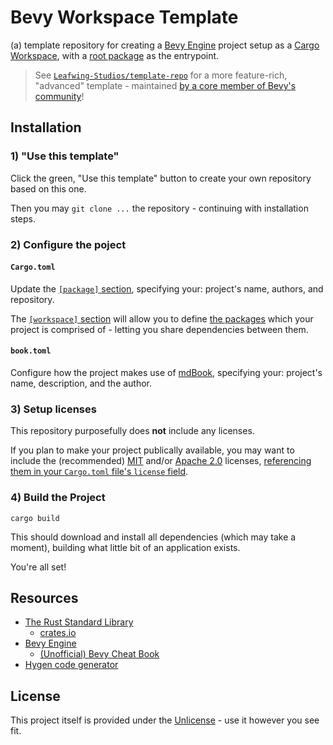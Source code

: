 # Bevy Workspace Template

(a) template repository for creating a [Bevy Engine](https://bevyengine.org/) project setup as a [Cargo Workspace](https://doc.rust-lang.org/book/ch14-03-cargo-workspaces.html), with a [root package](https://doc.rust-lang.org/cargo/reference/workspaces.html#root-package) as the entrypoint.

> See [`Leafwing-Studios/template-repo`](https://github.com/Leafwing-Studios/template-repo) for a more feature-rich, "advanced" template - maintained [by a core member of Bevy's community](https://github.com/alice-i-cecile)!

## Installation

### 1) "Use this template"

Click the green, "Use this template" button to create your own repository based on this one.

Then you may `git clone ...` the repository - continuing with installation steps.

### 2) Configure the poject

#### `Cargo.toml`

Update the [`[package]` section](https://doc.rust-lang.org/cargo/reference/manifest.html#the-package-section), specifying your: project's name, authors, and repository.

The [`[workspace]` section](https://doc.rust-lang.org/cargo/reference/workspaces.html) will allow you to define [the packages](https://doc.rust-lang.org/cargo/reference/workspaces.html#package-selection) which your project is comprised of - letting you share dependencies between them.

#### `book.toml`

Configure how the project makes use of [mdBook](https://rust-lang.github.io/mdBook/index.html), specifying your: project's name, description, and the author.

### 3) Setup licenses

This repository purposefully does **not** include any licenses.

If you plan to make your project publically available, you may want to include the (recommended) [MIT](https://opensource.org/licenses/MIT) and/or [Apache 2.0](https://opensource.org/licenses/Apache-2.0) licenses, [referencing them in your `Cargo.toml` file's `license` field](https://doc.rust-lang.org/cargo/reference/manifest.html#the-license-and-license-file-fields).

### 4) Build the Project

```
cargo build
```

This should download and install all dependencies (which may take a moment), building what little bit of an application exists.

You're all set!

## Resources

- [The Rust Standard Library](https://doc.rust-lang.org/std/index.html)
    - [crates.io](https://crates.io/)
- [Bevy Engine](https://bevyengine.org/)
    - [(Unofficial) Bevy Cheat Book](https://bevy-cheatbook.github.io/)
- [Hygen code generator](http://www.hygen.io/)

## License

This project itself is provided under the [Unlicense](https://unlicense.org/) - use it however you see fit.
